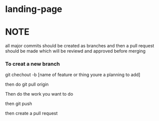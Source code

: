 # landing-page
# NOTE
all major commits should be created as branches and then a pull request should be made which will be reviewd and approved before merging

 ### To creat a new branch 
git chechout -b [name of feature or thing youre a planning to add]

then do git pull origin

Then do the work you want to do

then git push 

then create a pull request
